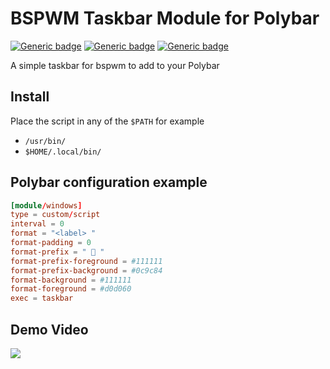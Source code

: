 # BSPWM Taskbar Module for Polybar

[![Generic badge](https://img.shields.io/badge/BSPWM-red)](https://github.com/baskerville/bspwm)
[![Generic badge](https://img.shields.io/badge/POLYBAR-green)](https://github.com/baskerville/bspwm)
[![Generic badge](https://img.shields.io/badge/UNIXPORN%20TELEGRAM-blue)](https://t.me/r_unixporn_group)

A simple taskbar for bspwm to add to your Polybar

## Install

Place the script in any of the `$PATH` for example

- `/usr/bin/`
- `$HOME/.local/bin/`

## Polybar configuration example

```conf
[module/windows]
type = custom/script
interval = 0
format = "<label> "
format-padding = 0
format-prefix = "  "
format-prefix-foreground = #111111
format-prefix-background = #0c9c84
format-background = #111111
format-foreground = #d0d060
exec = taskbar
```

## Demo Video

![](demo/demo.gif)
